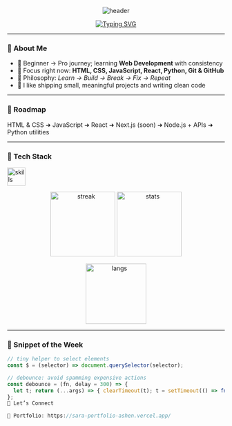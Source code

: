 <!--
  🔥 Premium GitHub Profile README by ChatGPT
  Tip: Replace YOUR_USERNAME and your links. Everything else is plug-n-play.
-->

<!-- ====== TOP BANNER ====== -->
<p align="center">
  <img src="https://capsule-render.vercel.app/api?type=waving&color=0:7F7FD5,50:86A8E7,100:91EAE4&height=140&section=header&text=Welcome%20to%20my%20GitHub!&fontAlign=50&fontColor=ffffff&fontSize=30&animation=fadeIn" alt="header" />
</p>

<!-- ====== INTRO ====== -->
<div align="center">

[![Typing SVG](https://readme-typing-svg.demolab.com?font=Inter&pause=1200&color=86A8E7&center=true&vCenter=true&width=700&lines=Web+Developer+in+progress+%F0%9F%9A%80;I+love+building+clean+UIs+and+learning+every+day;HTML+%E2%80%A2+CSS+%E2%80%A2+JavaScript+%E2%80%A2+React+%E2%80%A2+Python+%E2%80%A2+Git%2FGitHub)](https://git.io/typing-svg)

</div>

---

### 👋 About Me
- 🚀 Beginner → Pro journey; learning **Web Development** with consistency  
- 🎯 Focus right now: **HTML, CSS, JavaScript, React, Python, Git & GitHub**  
- 🧠 Philosophy: *Learn → Build → Break → Fix → Repeat*  
- 📝 I like shipping small, meaningful projects and writing clean code

---

### 🧭 Roadmap
HTML & CSS ➜ JavaScript ➜ React ➜ Next.js (soon) ➜ Node.js + APIs ➜ Python utilities

---

### 🧰 Tech Stack
<p align="left">
  <img src="https://skillicons.dev/icons?i=html,css,js,react,python,git,github&perline=8" height="42" alt="skills" />
</p>

<p align="center">
  <img src="https://github-readme-streak-stats.herokuapp.com/?user=YOUR_USERNAME&theme=tokyonight&hide_border=true" height="150" alt="streak"/>
  <img src="https://github-readme-stats.vercel.app/api?username=YOUR_USERNAME&show_icons=true&theme=tokyonight&hide_border=true" height="150" alt="stats"/>
</p>

<p align="center">
  <img src="https://github-readme-stats.vercel.app/api/top-langs/?username=YOUR_USERNAME&layout=compact&theme=tokyonight&hide_border=true" height="140" alt="langs"/>
</p>

---

### 🧩 Snippet of the Week
```js
// tiny helper to select elements
const $ = (selector) => document.querySelector(selector);

// debounce: avoid spamming expensive actions
const debounce = (fn, delay = 300) => {
  let t; return (...args) => { clearTimeout(t); t = setTimeout(() => fn(...args), delay); };
};
🤝 Let’s Connect

🧭 Portfolio: https://sara-portfolio-ashen.vercel.app/
